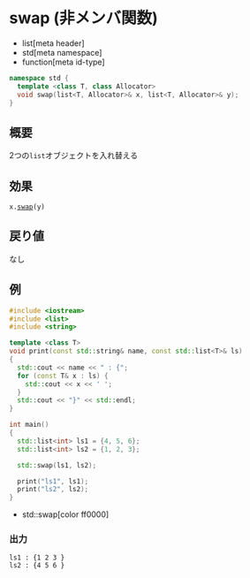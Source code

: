 # swap (非メンバ関数)
* list[meta header]
* std[meta namespace]
* function[meta id-type]

```cpp
namespace std {
  template <class T, class Allocator>
  void swap(list<T, Allocator>& x, list<T, Allocator>& y);
}
```

## 概要
2つの`list`オブジェクトを入れ替える



## 効果
`x.`[`swap`](swap.md)`(y)`


## 戻り値
なし


## 例
```cpp example
#include <iostream>
#include <list>
#include <string>

template <class T>
void print(const std::string& name, const std::list<T>& ls)
{
  std::cout << name << " : {";
  for (const T& x : ls) {
    std::cout << x << ' ';
  }
  std::cout << "}" << std::endl;
}

int main()
{
  std::list<int> ls1 = {4, 5, 6};
  std::list<int> ls2 = {1, 2, 3};

  std::swap(ls1, ls2);

  print("ls1", ls1);
  print("ls2", ls2);
}
```
* std::swap[color ff0000]

### 出力
```
ls1 : {1 2 3 }
ls2 : {4 5 6 }
```


